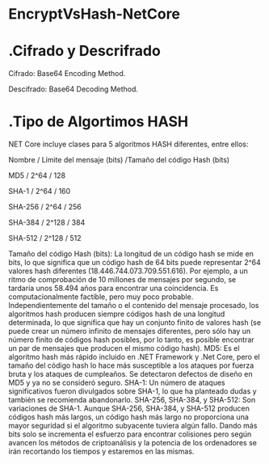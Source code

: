 # EncryptVsHash-NetCore

# .Cifrado y Descrifrado

Cifrado: Base64 Encoding Method.

Descifrado: Base64 Decoding Method.

# .Tipo de Algortimos HASH

NET Core incluye clases para 5 algoritmos HASH diferentes, entre ellos:

Nombre / Límite del mensaje (bits) /Tamaño del código Hash (bits)

MD5 / 2^64 / 128

SHA-1 / 2^64 / 160

SHA-256 / 2^64 / 256

SHA-384 / 2^128 / 384

SHA-512 / 2^128 / 512

Tamaño del código Hash (bits): La longitud de un código hash se mide en bits, lo que significa que un código hash de 64 bits puede representar 2^64 valores hash diferentes (18.446.744.073.709.551.616). Por ejemplo, a un ritmo de comprobación de 10 millones de mensajes por segundo, se tardaría unos 58.494 años para encontrar una coincidencia. Es computacionalmente factible, pero muy poco probable. Independientemente del tamaño o el contenido del mensaje procesado, los algoritmos hash producen siempre códigos hash de una longitud determinada, lo que significa que hay un conjunto finito de valores hash (se puede crear un número infinito de mensajes diferentes, pero sólo hay un número finito de códigos hash posibles, por lo tanto, es posible encontrar un par de mensajes que producen el mismo código hash).
MD5: Es el algoritmo hash más rápido incluido en .NET Framework y .Net Core, pero el tamaño del código hash lo hace más susceptible a los ataques por  fuerza bruta y los ataques de cumpleaños. Se detectaron defectos de diseño en MD5 y ya no se consideró seguro.
SHA-1: Un número de ataques significativos fueron divulgados sobre SHA-1, lo que ha planteado dudas y también se recomienda abandonarlo.
SHA-256, SHA-384, y SHA-512: Son variaciones de SHA-1. Aunque  SHA-256, SHA-384, y SHA-512 producen códigos hash más largos, un código hash más largo no proporciona una mayor seguridad si el algoritmo subyacente tuviera algún fallo. Dando más bits solo se incrementa el esfuerzo para encontrar colisiones pero según avancen los métodos de criptoanálisis y la potencia de los ordenadores se irán recortando los tiempos y estaremos en las mismas.
